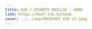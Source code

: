 ```yaml
---
title: 028 / STUARTY BAILLIE - GENX
link: https://doof.lnk.to/GenX
cover: ../../img/PACKSHOT 028 v2.jpeg
---
```

